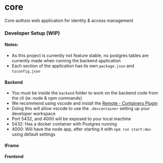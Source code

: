 # core

Core authsio web application for identity & access management

### Developer Setup (WIP)

#### Notes:

- As this project is currently not feature stable, no postgres tables are currently made when running the backend application
- Each section of the application has its own `package.json` and `tsconfig.json`

#### Backend

- You must be inside the `backend` folder to work on the backend code from the cli (ie: node & npm commands)
- We recommend using vscode and install the [Remote - Containers Plugin](https://marketplace.visualstudio.com/items?itemName=ms-vscode-remote.remote-containers)
- Doing this will allow vscode to use the `.devcontainer` setting up your developer workspace
- Port 5432, and 4000 will be exposed to your local machine
- 5432: Has a docker container with Postgres running
- 4000: Will have the node app, after starting it with `npm run start:dev` using default settings

#### IFrame

#### Frontend
